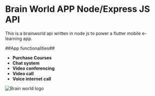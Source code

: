 # Brain World APP Node/Express JS API

This is a brainworld api written in node js to power a flutter mobile e-learning app.

##App functionalities##

- **Purchase Courses**
- **Chat system**
- **Video conferencing**
- **Video call**
- **Voice internet call**

![Brain world logo]('images/brainworld-logo.png')
